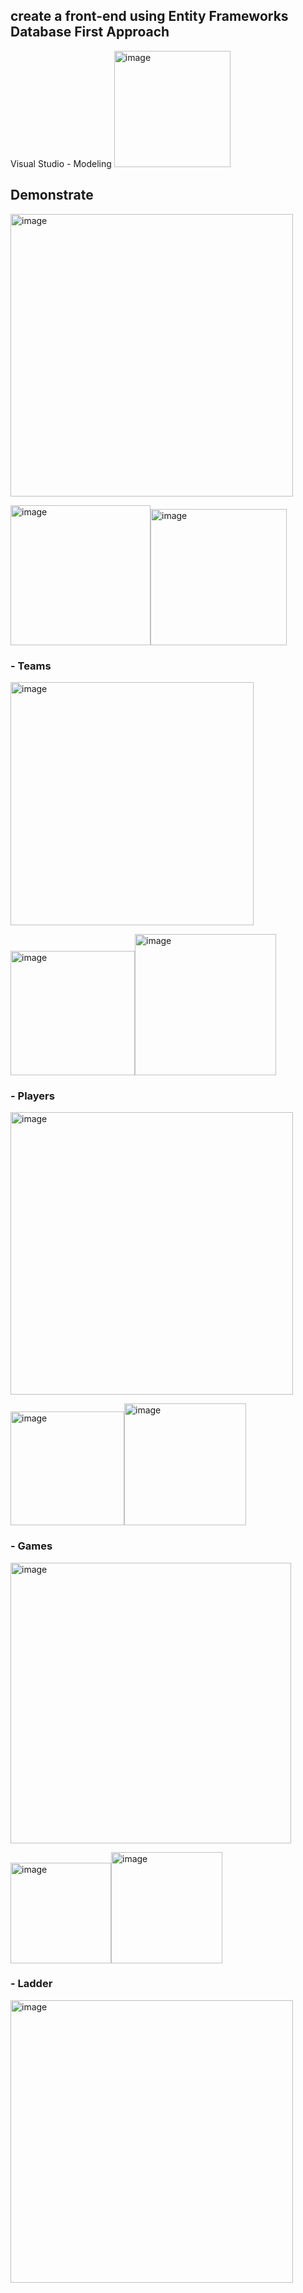 ## create a front-end using Entity Frameworks Database First Approach

Visual Studio - Modeling
<img width="186" alt="image" src="https://user-images.githubusercontent.com/84453688/171767717-195660d3-dd14-4216-9afa-9673ee81a2cc.png">

## Demonstrate
<img width="452" alt="image" src="https://user-images.githubusercontent.com/84453688/171767765-ee7f6b1b-9cd2-4923-bbb9-c41cbaccd1d6.png">

<img width="224" alt="image" src="https://user-images.githubusercontent.com/84453688/171767822-1524fa6c-6d0a-4ff6-b828-186d02425990.png"><img width="218" alt="image" src="https://user-images.githubusercontent.com/84453688/171767833-11700ca3-ee56-484f-9191-5c6b4265cabb.png">

### - Teams
<img width="389" alt="image" src="https://user-images.githubusercontent.com/84453688/171767931-1be3ba04-8833-4390-b5df-c1804a17ee95.png">

<img width="199" alt="image" src="https://user-images.githubusercontent.com/84453688/171767946-b8acbf48-41a1-4177-8ff9-ffe1c53d9b80.png"><img width="226" alt="image" src="https://user-images.githubusercontent.com/84453688/171767955-b1821dce-c4e4-4d02-9b62-6fde2db7e392.png">

### - Players
<img width="452" alt="image" src="https://user-images.githubusercontent.com/84453688/171768036-9cd565b4-a270-4064-a6f6-dbae5903a95d.png">

<img width="182" alt="image" src="https://user-images.githubusercontent.com/84453688/171768050-191bf723-2a61-4773-aad5-0afd7d3abc7e.png"><img width="195" alt="image" src="https://user-images.githubusercontent.com/84453688/171768057-1d99e34a-8eeb-4487-8a39-d3e6bb35ad62.png">

### - Games
<img width="449" alt="image" src="https://user-images.githubusercontent.com/84453688/171768083-ac7224a3-cb55-486a-95c5-36dae54ecd7f.png">

<img width="161" alt="image" src="https://user-images.githubusercontent.com/84453688/171768091-1c40c72c-1db5-43a8-a381-36486060308a.png"><img width="178" alt="image" src="https://user-images.githubusercontent.com/84453688/171768098-33b3cf00-8f55-4205-b976-77920d135d9b.png">

### - Ladder
<img width="452" alt="image" src="https://user-images.githubusercontent.com/84453688/171768117-24537f0b-394b-4b6d-8abb-d35290e4e529.png">





